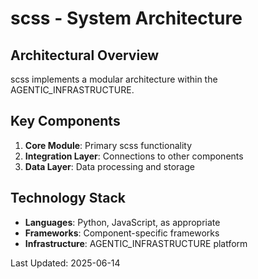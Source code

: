 # scss - System Architecture

## Architectural Overview

scss implements a modular architecture within the AGENTIC_INFRASTRUCTURE.

## Key Components

1. **Core Module**: Primary scss functionality
2. **Integration Layer**: Connections to other components
3. **Data Layer**: Data processing and storage

## Technology Stack

- **Languages**: Python, JavaScript, as appropriate
- **Frameworks**: Component-specific frameworks
- **Infrastructure**: AGENTIC_INFRASTRUCTURE platform

Last Updated: 2025-06-14

